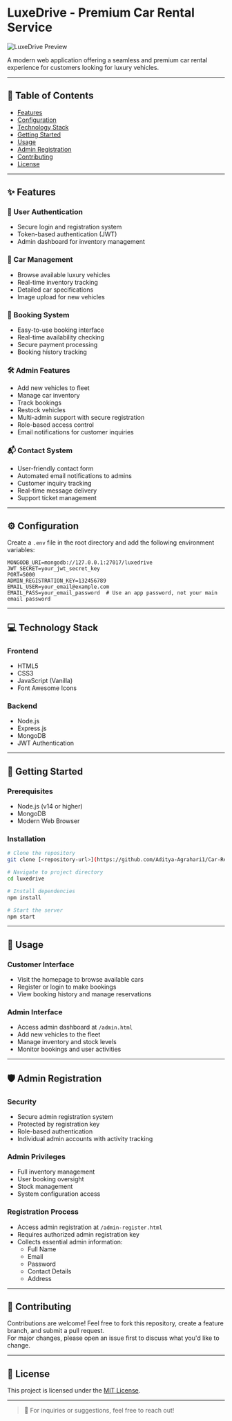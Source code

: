 # LuxeDrive - Premium Car Rental Service

![LuxeDrive Preview](./screenshots/hero.png) <!-- Replace with actual screenshot path -->

A modern web application offering a seamless and premium car rental experience for customers looking for luxury vehicles.

---

## 📑 Table of Contents

- [Features](#features)
- [Configuration](#configuration)
- [Technology Stack](#technology-stack)
- [Getting Started](#getting-started)
- [Usage](#usage)
- [Admin Registration](#admin-registration)
- [Contributing](#contributing)
- [License](#license)

---

## ✨ Features

### 🔐 User Authentication
- Secure login and registration system
- Token-based authentication (JWT)
- Admin dashboard for inventory management

### 🚗 Car Management
- Browse available luxury vehicles
- Real-time inventory tracking
- Detailed car specifications
- Image upload for new vehicles

### 📅 Booking System
- Easy-to-use booking interface
- Real-time availability checking
- Secure payment processing
- Booking history tracking

### 🛠️ Admin Features
- Add new vehicles to fleet
- Manage car inventory
- Track bookings
- Restock vehicles
- Multi-admin support with secure registration
- Role-based access control
- Email notifications for customer inquiries

### 📬 Contact System
- User-friendly contact form
- Automated email notifications to admins
- Customer inquiry tracking
- Real-time message delivery
- Support ticket management

---

## ⚙️ Configuration

Create a `.env` file in the root directory and add the following environment variables:

```plaintext
MONGODB_URI=mongodb://127.0.0.1:27017/luxedrive
JWT_SECRET=your_jwt_secret_key
PORT=5000
ADMIN_REGISTRATION_KEY=132456789
EMAIL_USER=your_email@example.com
EMAIL_PASS=your_email_password  # Use an app password, not your main email password
```

---

## 💻 Technology Stack

### Frontend
- HTML5
- CSS3
- JavaScript (Vanilla)
- Font Awesome Icons

### Backend
- Node.js
- Express.js
- MongoDB
- JWT Authentication

---

## 🚀 Getting Started

### Prerequisites
- Node.js (v14 or higher)
- MongoDB
- Modern Web Browser

### Installation

```bash
# Clone the repository
git clone [<repository-url>](https://github.com/Aditya-Agrahari1/Car-Rental-Website.git)

# Navigate to project directory
cd luxedrive

# Install dependencies
npm install

# Start the server
npm start
```

---

## 👥 Usage

### Customer Interface
- Visit the homepage to browse available cars
- Register or login to make bookings
- View booking history and manage reservations

### Admin Interface
- Access admin dashboard at `/admin.html`
- Add new vehicles to the fleet
- Manage inventory and stock levels
- Monitor bookings and user activities

---

## 🛡️ Admin Registration

### Security
- Secure admin registration system
- Protected by registration key
- Role-based authentication
- Individual admin accounts with activity tracking

### Admin Privileges
- Full inventory management
- User booking oversight
- Stock management
- System configuration access

### Registration Process
- Access admin registration at `/admin-register.html`
- Requires authorized admin registration key
- Collects essential admin information:
  - Full Name
  - Email
  - Password
  - Contact Details
  - Address

---

## 🤝 Contributing

Contributions are welcome! Feel free to fork this repository, create a feature branch, and submit a pull request.  
For major changes, please open an issue first to discuss what you'd like to change.

---

## 📄 License

This project is licensed under the [MIT License](LICENSE).

---

> 💬 For inquiries or suggestions, feel free to reach out!
